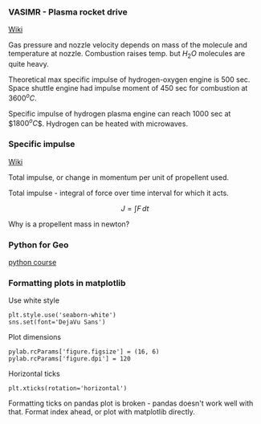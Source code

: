 ### VASIMR - Plasma rocket drive

[Wiki](https://en.wikipedia.org/wiki/Variable_Specific_Impulse_Magnetoplasma_Rocket)

Gas pressure and nozzle velocity depends on mass of the molecule and temperature at nozzle. Combustion raises temp. but $H_2O$ molecules are quite heavy.

Theoretical max specific impulse of hydrogen-oxygen engine is 500 sec. Space shuttle engine had impulse moment of 450 sec for combustion at $3600^oC$.

Specific impulse of hydrogen plasma engine can reach 1000 sec at \$$1800^oC$$. Hydrogen can be heated with microwaves.

### Specific impulse
[Wiki](https://en.wikipedia.org/wiki/Specific_impulse)

Total impulse, or change in momentum per unit of propellent used.

Total impulse - integral of force over time interval for which it acts.

$$
J=\int F\, {d} t
$$

Why is a propellent mass in newton?

### Python for Geo

[python course](https://automating-gis-processes.github.io/2016/course-info.html)


### Formatting plots in matplotlib

Use white style

    plt.style.use('seaborn-white')
    sns.set(font='DejaVu Sans')

Plot dimensions

    pylab.rcParams['figure.figsize'] = (16, 6)
    pylab.rcParams['figure.dpi'] = 120

Horizontal ticks

    plt.xticks(rotation='horizontal')


Formatting ticks on pandas plot is broken - pandas doesn't work well with that. Format index ahead, or plot with matplotlib directly.
